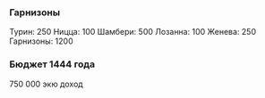 ### Гарнизоны

Турин: 250
Ницца: 100
Шамбери: 500
Лозанна: 100
Женева: 250
Гарнизоны: 1200

### Бюджет 1444 года

750 000 экю доход
